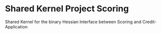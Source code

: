 # Shared Kernel Project Scoring

Shared Kernel for the binary Hessian Interface between Scoring and Credit-Application
